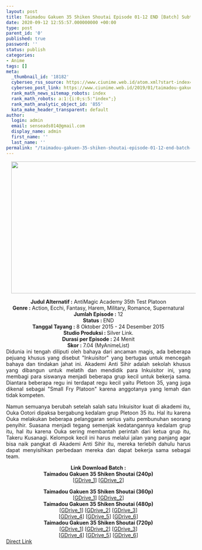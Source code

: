 ```yaml
---
layout: post
title: Taimadou Gakuen 35 Shiken Shoutai Episode 01-12 END [Batch] Subtitle Indonesia
date: 2020-09-12 12:55:57.000000000 +00:00
type: post
parent_id: '0'
published: true
password: ''
status: publish
categories:
- Anime
tags: []
meta:
  _thumbnail_id: '18182'
  cyberseo_rss_source: https://www.ciunime.web.id/atom.xml?start-index=301&max-results=150
  cyberseo_post_link: https://www.ciunime.web.id/2019/01/taimadou-gakuen-35-shiken-shoutai.html
  rank_math_news_sitemap_robots: index
  rank_math_robots: a:1:{i:0;s:5:"index";}
  rank_math_analytic_object_id: '855'
  kata_make_header_transparent: default
author:
  login: admin
  email: senseads014@gmail.com
  display_name: admin
  first_name: ''
  last_name: ''
permalink: "/taimadou-gakuen-35-shiken-shoutai-episode-01-12-end-batch-subtitle-indonesia/"
---
```

<div class="separator" style="clear: both; text-align: center;"><a href="https://1.bp.blogspot.com/-Gkw-zIipAao/XD8iBDxL2YI/AAAAAAAAHnQ/gYOb48ENDlk2tewV8aVSm6wzAYlqaY0KgCLcBGAs/s1600/Taimadou%2BGakuen%2B35%2BShiken%2BShoutai.jpg" imageanchor="1" style="margin-left: 1em; margin-right: 1em;"><img border="0" data-original-height="720" data-original-width="1280" height="360" src="{{ site.baseurl }}/assets/2020/09/Taimadou%2BGakuen%2B35%2BShiken%2BShoutai.jpg" width="640" /></a></div>
<p>
<div style="text-align: center;"><b>Judul</b><b><b> Alternatif</b> :</b> AntiMagic Academy 35th Test Platoon</div>
<div style="text-align: center;"><b><b>Genre :</b></b> Action, Ecchi, Fantasy, Harem, Military, Romance, Supernatural</div>
<div style="text-align: center;"><b>Jumlah Episode :</b> 12<br /><b>Status :&nbsp;</b>END<br /><b>Tanggal Tayang :</b> 8 Oktober 2015 - 24 Desember 2015<br /><b>Studio Produksi : </b>Silver Link.<br /><b>Durasi per Episode :&nbsp;</b>24 Menit</div>
<div style="text-align: center;"><b>Skor :</b> 7.04 (MyAnimeList)</div>
<div style="text-align: center;"></div>
<div style="text-align: justify;">Didunia ini tengah diliputi oleh bahaya dari ancaman magis, ada beberapa pejuang khusus yang disebut "Inkuisitor" yang bertugas untuk mencegah bahaya dan tindakan jahat ini. Akademi Anti Sihir adalah sekolah khusus yang dibangun untuk melatih dan mendidik para Inkuisitor ini, yang membagi para siswanya menjadi beberapa grup kecil untuk bekerja sama. Diantara beberapa regu ini terdapat regu kecil yaitu Pletoon 35, yang juga dikenal sebagai "Small Fry Platoon" karena anggotanya yang lemah dan tidak kompeten.</p>
<p>Namun semuanya berubah setelah salah satu Inkuisitor kuat di akademi itu, Ouka Ootori dipaksa bergabung kedalam grup Pletoon 35 itu. Hal itu karena Ouka melakukan beberapa pelanggaran serius yaitu pembunuhan seorang penyihir. Suasana menjadi tegang semenjak kedatangannya kedalam grup itu, hal itu karena Ouka sering membantah perintah dari ketua grup itu, Takeru Kusanagi. Kelompok kecil ini harus melalui jalan yang panjang agar bisa naik pangkat di Akademi Anti Sihir itu, mereka terlebih dahulu harus dapat menyisihkan perbedaan mereka dan dapat bekerja sama sebagai team.</p></div>
<div style="text-align: justify;"></div>
<div style="text-align: justify;"></div>
<div style="text-align: center;"><b>Link Download Batch :</b></div>
<div style="text-align: center;">
<div style="text-align: center;"><b>Taimadou Gakuen 35 Shiken Shoutai (240p)</b></div>
<div style="text-align: center;">[<a href="https://drive.google.com/uc?id=1WVZkN0vKN4iGtE2nOZW9MIklqa8gJ31D" target="_blank" rel="noopener">GDrive_1</a>] [<a href="https://drive.google.com/uc?id=1ZACpn4BHNyiYxE9xIwZ8CfD1Fmc_orMi" target="_blank" rel="noopener">GDrive_2</a>]</p>
</div>
</div>
<div style="text-align: center;"><b>Taimadou Gakuen 35 Shiken Shoutai (360p)</b></div>
<div style="text-align: center;">[<a href="https://drive.google.com/uc?id=1dj-tHEgwIYsaBSUjN2HDs20Xxurz_w5g" target="_blank" rel="noopener">GDrive_1</a>] [<a href="https://drive.google.com/uc?id=1xRxxTXHCu5o6nezBPy9QyCrFatunvpvN" target="_blank" rel="noopener">GDrive_2</a>]</div>
<div style="text-align: center;"></div>
<div style="text-align: center;"><b>Taimadou Gakuen 35 Shiken Shoutai (480p)</b><br />[<a href="https://drive.google.com/uc?id=1no641h34s2SG4FW6xSfJQ0tMTUXq4EfK" target="_blank" rel="noopener">GDrive_1</a>] [<a href="https://drive.google.com/uc?id=1VtE-DeokV9cBjBzBVdW4tDDyG75Ahm50" target="_blank" rel="noopener">GDrive_2</a>] [<a href="https://drive.google.com/uc?id=1L15TNVffR3GaHEwELhzQHYrwUZSKRgrY" target="_blank" rel="noopener">GDrive_3</a>]<br />[<a href="https://drive.google.com/uc?id=1DQnQZ-Rk6bpHIiqU898TK_fRjBxTJ1C6" target="_blank" rel="noopener">GDrive_4</a>] [<a href="https://drive.google.com/uc?id=1jfCWBPCRQ4DUSanWwKyfMKgK2PhhqRmJ" target="_blank" rel="noopener">GDrive_5</a>] [<a href="https://drive.google.com/uc?id=1otYTBZamR6CQ_j0thc3GvfAux3JEhRIJ" target="_blank" rel="noopener">GDrive_6</a>]</div>
<div style="text-align: center;"><b>Taimadou Gakuen 35 Shiken Shoutai (720p)</b><br />[<a href="https://drive.google.com/uc?id=1BzIGO_7yEr2fLyqWkRyr5XnQ6dYjnmkN" target="_blank" rel="noopener">GDrive_1</a>] [<a href="https://drive.google.com/uc?id=1xfdjMSPD71tU-6cHfsHAJjEb89UgbZ8N" target="_blank" rel="noopener">GDrive_2</a>] [<a href="https://drive.google.com/uc?id=1ADwL4m3YzxmnZ7s-zEVtbzDiClUre_6a" target="_blank" rel="noopener">GDrive_3</a>]<br />[<a href="https://drive.google.com/uc?id=1My1-XauyUO6lJe8xXUZooq-prB5tWYTy" target="_blank" rel="noopener">GDrive_4</a>] [<a href="https://drive.google.com/uc?id=1QXeLzIMva9QDZpRSvaZMf17gjJ99c6Pw" target="_blank" rel="noopener">GDrive_5</a>] [<a href="https://drive.google.com/uc?id=1YbnyyIfjAZ1dUNhEfPmn-aRZlIhBRaqc" target="_blank" rel="noopener">GDrive_6</a>]</div>
<link rel="stylesheet" href="https://cdnjs.cloudflare.com/ajax/libs/font-awesome/4.7.0/css/font-awesome.min.css" />
<div class="divbtn"> <a href="https://handymansurrender.com/fihup8buzv?key=94550f7ce39444073321dde3b8782f97" class="btn"><i class="fa fa-download"></i> Direct Link</a> </div>
